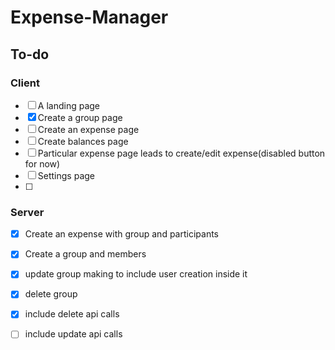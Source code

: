 # Expense-Manager

## To-do

### Client

- [ ] A landing page
- [x] Create a group page 
- [ ] Create an expense page 
- [ ] Create balances page
- [ ] Particular expense page leads to create/edit expense(disabled button for now)
- [ ] Settings page
- [ ]  


### Server

- [x] Create an expense with group and participants
- [x] Create a group and members
- [x] update group making to include user creation inside it
- [x] delete group
- [x] include delete api calls  
- [ ] include update api calls

